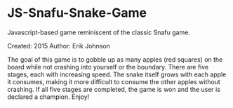 # JS-Snafu-Snake-Game

Javascript-based game reminiscent of the classic Snafu game. 

Created: 2015
Author: Erik Johnson

The goal of this game is to gobble up as many apples (red squares) on the board 
while not crashing into yourself or the boundary. There are five stages, each with 
increasing speed. The snake itself grows with each apple it consumes, making it more 
difficult to consume the other apples without crashing. If all five stages are completed, 
the game is won and the user is declared a champion. Enjoy!
